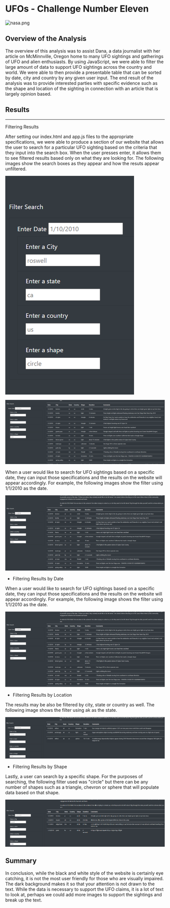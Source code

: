 # UFOs - Challenge Number Eleven 

![nasa.png](nasa.png) 

## Overview of the Analysis

The overview of this analysis was to assist Dana, a data journalist with her article on McMinnville, Oregon home to many UFO sightings and gatherings of UFO and alien enthusiasts.  By using JavaScript, we were able to filter the large amount of data to support UFO sightings across the country and world.  We were able to then provide a presentable table that can be sorted by date, city and country by any given user input.  The end result of the analysis was to provide interested parties with specific evidence such as the shape and location of the sighting in connection with an article that is largely opinion based. 

## Results

*** 

Filtering Results

After setting our index.html and app.js files to the appropriate specifications, we were able to produce a section of our website that allows the user to search for a particular UFO sighting based on the criteria that they input into the search box.  When the user presses enter, it allows them to see filtered results based only on what they are looking for.  The following images show the search boxes as they appear and how the resuts appear unfiltered.

![Filter_Search.png](Filter_Search.png)

![Unfiltered_Search.png](Unfiltered_Search.png) 

When a user would like to search for UFO sightings based on a specific date, they can input those specifications and the results on the website will appear accordingly.  For example, the following images show the filter using 1/1/2010 as the date.

![Date_Filter.png](Date_Filter.png)

* Filtering Results by Date

When a user would like to search for UFO sightings based on a specific date, they can input those specifications and the results on the website will appear accordingly.  For example, the following image shows the filter using 1/1/2010 as the date.

![Date_Filter.png](Date_Filter.png)

* Filtering Results by Location 

The results may be also be filtered by city, state or country as well.  The following image shows the filter using ak as the state. 

![State_Filter.png](State_Filter.png)

* Filtering Results by Shape

Lastly, a user can search by a specific shape.  For the purposes of searching, the following filter used was "circle" but there can be any number of shapes such as a triangle, chevron or sphere that will populate data based on that shape. 

![Shape_Results.png](Shape_Results.png)

### 

## Summary

In conclusion, while the black and white style of the website is certainly eye catching, it is not the most user friendly for those who are visually impaired.  The dark background makes it so that your attention is not drawn to the text.  While the data is necessary to support the UFO claims, it is a lot of text to look at, perhaps we could add more images to support the sightings and break up the text.  
